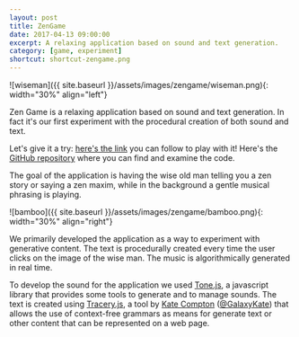 ```yaml
---
layout: post
title: ZenGame
date: 2017-04-13 09:00:00
excerpt: A relaxing application based on sound and text generation.
category: [game, experiment]
shortcut: shortcut-zengame.png
---
```


![wiseman]({{ site.baseurl }}/assets/images/zengame/wiseman.png){: width="30%" align="left"}

Zen Game is a relaxing application based on sound and text generation. In fact it's our first experiment with the procedural creation of both sound and text.

Let's give it a try: [here's the link](http://www.limulo.net/games/ZenGame/) you can follow to play with it! Here's the [GitHub repository](https://github.com/Limulo/ZenGame) where you can find and examine the code.

The goal of the application is having the wise old man telling you a zen story or saying a zen maxim, while in the background a gentle musical phrasing is playing.

![bamboo]({{ site.baseurl }}/assets/images/zengame/bamboo.png){: width="30%" align="right"}

We primarily developed the application as a way to experiment with generative content. The text is procedurally created every time the user clicks on the image of the wise man. The music is algorithmically generated in real time.

To develop the sound for the application we used [Tone.js](https://tonejs.github.io/), a javascript library that provides some tools to generate and to manage sounds.
The text is created using [Tracery.js](http://tracery.io/), a tool by [Kate Compton](http://www.galaxykate.com/) ([@GalaxyKate](https://twitter.com/GalaxyKate)) that allows the use of context-free grammars as means for generate text or other content that can be represented on a web page.
